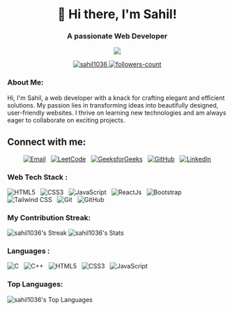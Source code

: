<h1 align="center">👋 Hi there, I'm Sahil!</h1>
<h3 align="center">A passionate Web Developer</h3>

<p align="center">
  <img src="https://readme-typing-svg.herokuapp.com?color=0357F7&lines=Turning+ideas+into+code.........!;Crafting+beautiful+web+experiences!"/>
</p>

<p align="center">
  <a href="https://github.com/sahil1036">
    <img src="https://komarev.com/ghpvc/?username=sahil1036&label=Profile%20views&color=0e75b6&style=flat" alt="sahil1036" />
  </a>
  <a href="https://github.com/sahil1036?tab=followers">
    <img src="https://img.shields.io/github/followers/sahil1036?label=Followers&style=social" alt="followers-count">
  </a>
</p>

<h3 align="left">About Me:</h3>

<p>
  Hi, I'm Sahil, a web developer with a knack for crafting elegant and efficient solutions. My passion lies in transforming ideas into beautifully designed, user-friendly websites. I thrive on learning new technologies and am always eager to collaborate on exciting projects.
</p>

## Connect with me:
<p align="center">
  <a href="mailto:sahilkumar02183@gmail.com"><img alt="Email" src="https://img.shields.io/badge/Email-D14836?style=for-the-badge&logo=gmail&logoColor=white"/></a>&nbsp;&nbsp;
  <a href="https://leetcode.com/sahil1036/"><img alt="LeetCode" src="https://img.shields.io/badge/LeetCode-sahil1036-F89F1B?style=for-the-badge&logo=leetcode&logoColor=white"/></a>&nbsp;&nbsp;
  <a href="https://auth.geeksforgeeks.org/user/sahil1036/profile"><img alt="GeeksforGeeks" src="https://img.shields.io/badge/GeeksforGeeks-sahil1036-FFA518?style=for-the-badge&logoColor=white"/></a>&nbsp;&nbsp;
  <a href="https://github.com/sahil1036"><img alt="GitHub" src="https://img.shields.io/badge/GitHub-Profile-181717?style=for-the-badge&logo=github&logoColor=white"/></a>&nbsp;&nbsp;
  <a href="https://www.linkedin.com/in/sahil36/"><img alt="LinkedIn" src="https://img.shields.io/badge/LinkedIn-Profile-0077B5?style=for-the-badge&logo=linkedin&logoColor=white"/></a>
</p>

<h3 align="left">Web Tech Stack :</h3>
<div align="left">
  <img alt="HTML5" src="https://img.shields.io/badge/HTML5-%23E34F26.svg?style=for-the-badge&logo=html5&logoColor=white"/>&nbsp;&nbsp;
  <img alt="CSS3" src="https://img.shields.io/badge/CSS3-%231572B6.svg?style=for-the-badge&logo=css3&logoColor=white"/>&nbsp;&nbsp;
  <img alt="JavaScript" src="https://img.shields.io/badge/JavaScript-%23323330.svg?style=for-the-badge&logo=javascript&logoColor=%23F7DF1E"/>&nbsp;&nbsp;
  <img alt="ReactJs" src="https://img.shields.io/badge/ReactJs-%2320232a.svg?style=for-the-badge&logo=react&logoColor=%2361DAFB"/>&nbsp;&nbsp;
  <img alt="Bootstrap" src="https://img.shields.io/badge/Bootstrap-%23563D7C.svg?style=for-the-badge&logo=bootstrap&logoColor=white"/>&nbsp;&nbsp;
  <img alt="Tailwind CSS" src="https://img.shields.io/badge/Tailwind_CSS-38B2AC?style=for-the-badge&logo=tailwind-css&logoColor=white"/>&nbsp;&nbsp;
  <img alt="Git" src="https://img.shields.io/badge/Git-%23F05033.svg?style=for-the-badge&logo=git&logoColor=white"/>&nbsp;&nbsp;
  <img alt="GitHub" src="https://img.shields.io/badge/GitHub-%23121011.svg?style=for-the-badge&logo=github&logoColor=white"/>
</div>

### My Contribution Streak:
![sahil1036's Streak](https://github-readme-streak-stats.herokuapp.com/?user=sahil1036&theme=tokyonight&hide_border=false)
![sahil1036's Stats](https://github-readme-stats.vercel.app/api?username=sahil1036&theme=tokyonight&show_icons=true&hide_border=false&count_private=true)

<h3 align="left">Languages :</h3>
<div align="left">
  <img alt="C" src="https://img.shields.io/badge/C-00599C?style=for-the-badge&logo=c&logoColor=white"/>&nbsp;&nbsp;
  <img alt="C++" src="https://img.shields.io/badge/C++-00599C?style=for-the-badge&logo=c%2B%2B&logoColor=white"/>&nbsp;&nbsp;
  <img alt="HTML5" src="https://img.shields.io/badge/HTML5-%23E34F26.svg?style=for-the-badge&logo=html5&logoColor=white"/>&nbsp;&nbsp;
  <img alt="CSS3" src="https://img.shields.io/badge/CSS3-%231572B6.svg?style=for-the-badge&logo=css3&logoColor=white"/>&nbsp;&nbsp;
  <img alt="JavaScript" src="https://img.shields.io/badge/JavaScript-%23323330.svg?style=for-the-badge&logo=javascript&logoColor=%23F7DF1E"/>
</div>

### Top Languages:

![sahil1036's Top Languages](https://github-readme-stats.vercel.app/api/top-langs/?username=sahil1036&theme=tokyonight&show_icons=true&hide_border=false&layout=compact)
